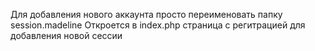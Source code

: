 Для добавления нового аккаунта просто переименовать папку session.madeline
Откроется в index.php страница с регитрацией для добавления новой сессии
